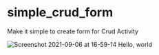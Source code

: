 # simple_crud_form
Make it simple to create form for Crud Activity

![Screenshot 2021-09-06 at 16-59-14 Hello, world ](https://user-images.githubusercontent.com/75825300/132199460-19fdfa6a-a9e5-47d1-a136-eae64823832a.png)

